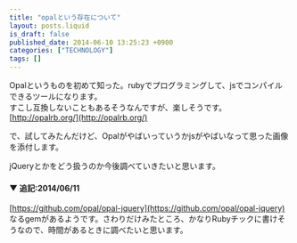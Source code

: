 ```yaml
---
title: "opalという存在について"
layout: posts.liquid
is_draft: false
published_date: 2014-06-10 13:25:23 +0900
categories: ["TECHNOLOGY"]
tags: []
---
```


Opalというものを初めて知った。rubyでプログラミングして、jsでコンパイルできるツールになります。  
すこし互換しないこともあるそうなんですが、楽しそうです。  
[http://opalrb.org/](http://opalrb.org/)

で、試してみたんだけど、Opalがやばいっていうかjsがやばいなって思った画像を添付します。

jQueryとかをどう扱うのか今後調べていきたいと思います。

#### ▼ 追記:2014/06/11
[https://github.com/opal/opal-jquery](https://github.com/opal/opal-jquery) なるgemがあるようです。さわりだけみたところ、かなりRubyチックに書けそうなので、時間があるときに調べたいと思います。


